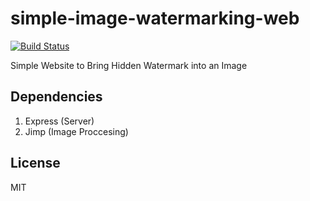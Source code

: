 # simple-image-watermarking-web

[![Build Status](https://travis-ci.com/bervProject/simple-image-watermarking-web.svg?branch=master)](https://travis-ci.com/bervProject/simple-image-watermarking-web)

Simple Website to Bring Hidden Watermark into an Image

## Dependencies

1. Express (Server)
2. Jimp (Image Proccesing)

## License

MIT

